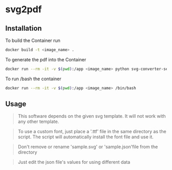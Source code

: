 # svg2pdf


## Installation

To build the Container run

```bash
docker build -t <image_name> .
```


To generate the pdf into the Container
```bash
docker run --rm -it -v $(pwd):/app <image_name> python svg-converter-service.py
```


To run /bash the container
```bash
docker run --rm -it -v $(pwd):/app <image_name> /bin/bash
```

## Usage

>This software depends on the given svg template. It will not work with any other template. 

>To use a custom font, just place a '.ttf' file in the same directory as the script. The script will automatically install the font file and use it.

>Don't remove or rename 'sample.svg' or 'sample.json'file from the directory

>Just edit the json file's values for using different data